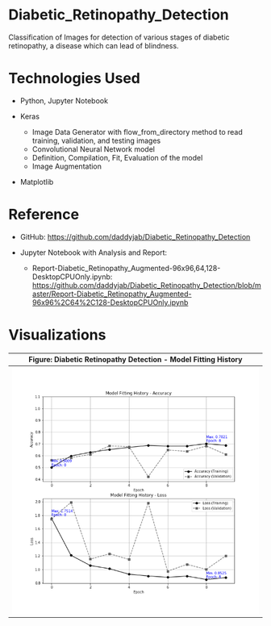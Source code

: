 # Diabetic_Retinopathy_Detection
Classification of Images for detection of various stages of diabetic retinopathy, a disease which can lead of blindness.

# Technologies Used

* Python, Jupyter Notebook

* Keras
    * Image Data Generator with flow_from_directory method to read training, validation, and testing images
    * Convolutional Neural Network model
    * Definition, Compilation, Fit, Evaluation of the model
    * Image Augmentation

* Matplotlib

# Reference

* GitHub: https://github.com/daddyjab/Diabetic_Retinopathy_Detection

* Jupyter Notebook with Analysis and Report:
    * Report-Diabetic_Retinopathy_Augmented-96x96,64,128-DesktopCPUOnly.ipynb:<br>
    https://github.com/daddyjab/Diabetic_Retinopathy_Detection/blob/master/Report-Diabetic_Retinopathy_Augmented-96x96%2C64%2C128-DesktopCPUOnly.ipynb

# Visualizations

| Figure: Diabetic Retinopathy Detection - Model Fitting History |
|----------|
| ![Figure: Diabetic Retinopathy Detection - Model Fitting History is Loading...](docs/DPA_Fit_History.png "Figure: Diabetic Retinopathy Detection - Model Fitting History") |
